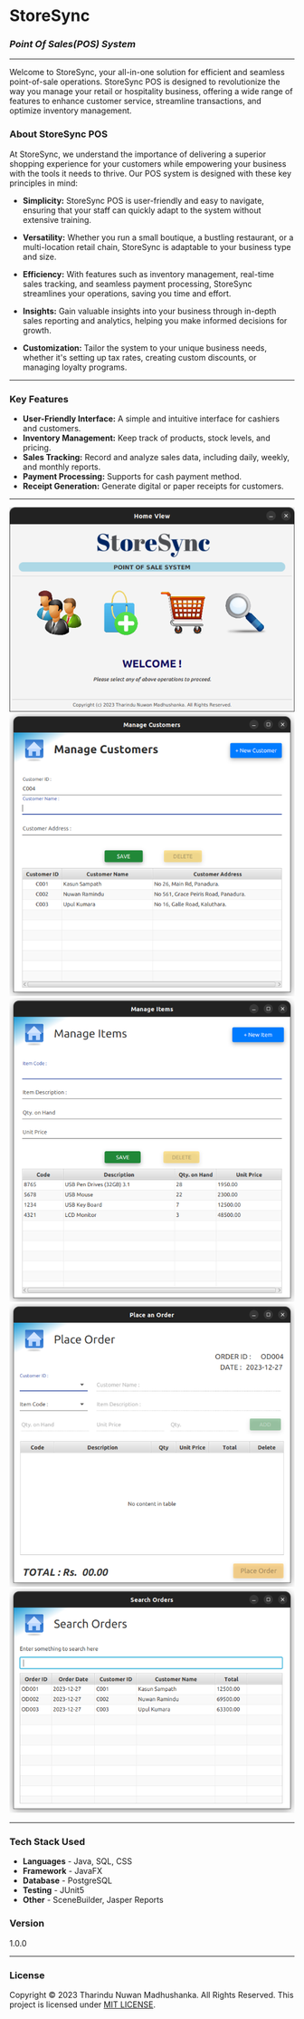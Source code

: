 # StoreSync
### _Point Of Sales(POS) System_

---

Welcome to StoreSync, your all-in-one solution for efficient and seamless point-of-sale operations. StoreSync POS is designed to revolutionize the way you manage your retail or hospitality business, offering a wide range of features to enhance customer service, streamline transactions, and optimize inventory management.

### About StoreSync POS
At StoreSync, we understand the importance of delivering a superior shopping experience for your customers while empowering your business with the tools it needs to thrive. Our POS system is designed with these key principles in mind:

* **Simplicity:** StoreSync POS is user-friendly and easy to navigate, ensuring that your staff can quickly adapt to the system without extensive training.

* **Versatility:** Whether you run a small boutique, a bustling restaurant, or a multi-location retail chain, StoreSync is adaptable to your business type and size.

* **Efficiency:** With features such as inventory management, real-time sales tracking, and seamless payment processing, StoreSync streamlines your operations, saving you time and effort.

* **Insights:** Gain valuable insights into your business through in-depth sales reporting and analytics, helping you make informed decisions for growth.

* **Customization:** Tailor the system to your unique business needs, whether it's setting up tax rates, creating custom discounts, or managing loyalty programs.

---
### Key Features
* **User-Friendly Interface:** A simple and intuitive interface for cashiers and customers. <br>
* **Inventory Management:** Keep track of products, stock levels, and pricing. <br>
* **Sales Tracking:** Record and analyze sales data, including daily, weekly, and monthly reports. <br>
* **Payment Processing:** Supports for cash payment method.<br>
* **Receipt Generation:** Generate digital or paper receipts for customers. <br>

---

![Dash Board View](./src/main/resources/screen-shots/1.png)
![Manage Customers View](./src/main/resources/screen-shots/2.png)
![Manage Items View](./src/main/resources/screen-shots/3.png)
![Manage Orders View](./src/main/resources/screen-shots/4.png)
![Search Orders View](./src/main/resources/screen-shots/5.png)

---
### Tech Stack Used
- **Languages** - Java, SQL, CSS
- **Framework** - JavaFX
- **Database** - PostgreSQL
- **Testing** - JUnit5
- **Other** - SceneBuilder, Jasper Reports

### Version
1.0.0

---

### License
Copyright &copy; 2023 Tharindu Nuwan Madhushanka. All Rights Reserved.
This project is licensed under [MIT LICENSE](License.txt).
